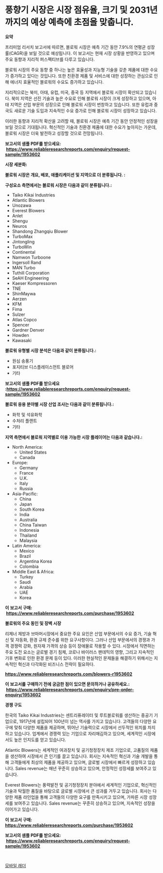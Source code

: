 <p><h1>풍향기 시장은 시장 점유율, 크기 및 2031년까지의 예상 예측에 초점을 맞춥니다.</h1></p><p><strong>요약</strong></p>
<p><p>프리미엄 리서치 보고서에 따르면, 블로워 시장은 예측 기간 동안 7.9%의 연평균 성장률(CAGR)을 보일 것으로 예상됩니다. 이 보고서는 현재 시장 상황을 반영하고 있으며 주요 동향과 지리적 퍼스펙티브를 다루고 있습니다.</p><p>블로워 시장의 주요 동향 중 하나는 높은 효율성과 지능형 기술을 갖춘 제품에 대한 수요가 증가하고 있다는 것입니다. 또한 친환경 제품 및 서비스에 대한 성장하는 관심으로 인해 에너지 효율적인 블로워의 수요도 증가하고 있습니다.</p><p>지리적으로는 북미, 아태, 유럽, 미국, 중국 등 지역에서 블로워 시장이 확산되고 있습니다. 북미 지역은 선진 기술과 높은 수요로 인해 블로워 시장이 크게 성장하고 있으며, 아태 지역은 산업 부문의 성장으로 인해 블로워 시장이 번창하고 있습니다. 또한 유럽과 중국도 새로운 기술 도입과 지속적인 수요 증가로 인해 블로워 시장이 성장하고 있습니다.</p><p>이러한 동향과 지리적 확산을 고려할 때, 블로워 시장은 예측 기간 동안 안정적인 성장을 보일 것으로 기대됩니다. 혁신적인 기술과 친환경 제품에 대한 수요가 높아지는 가운데, 블로워 시장은 더욱 발전하고 성장할 것으로 전망됩니다.</p></p>
<p><strong>보고서의 샘플 PDF를 받으세요: &nbsp;<a href="https://www.reliableresearchreports.com/enquiry/request-sample/1953602">https://www.reliableresearchreports.com/enquiry/request-sample/1953602</a></strong></p>
<p><strong>시장 세분화:</strong></p>
<p><strong> 블로워 시장은 개요, 배포, 애플리케이션 및 지역으로 더 분류됩니다. :</strong></p>
<p><strong>구성요소 측면에서는 블로워 시장은 다음과 같이 분류됩니다.:</strong></p>
<p><ul><li>Taiko Kikai Industries</li><li>Atlantic Blowers</li><li>Unozawa</li><li>Everest Blowers</li><li>Anlet</li><li>Shengu</li><li>Neuros</li><li>Shandong Zhangqiu Blower</li><li>TurboMax</li><li>Jintongling</li><li>TurboWin</li><li>Continental</li><li>Namwon Turboone</li><li>Ingersoll Rand</li><li>MAN Turbo</li><li>Tuthill Corporation</li><li>SeAH Engineering</li><li>Kaeser Kompressoren</li><li>TNE</li><li>ShinMaywa</li><li>Aerzen</li><li>KFM</li><li>Fima</li><li>Sulzer</li><li>Atlas Copco</li><li>Spencer</li><li>Gardner Denver</li><li>Howden</li><li>Kawasaki</li></ul></p>
<p><strong> 블로워 유형별 시장 분석은 다음과 같이 분류됩니다.:</strong></p>
<p><ul><li>원심 송풍기</li><li>포지티브 디스플레이스먼트 블로어</li><li>기타</li></ul></p>
<p><strong>보고서의 샘플 PDF를 받으세요 :<a href="https://www.reliableresearchreports.com/enquiry/request-sample/1953602">https://www.reliableresearchreports.com/enquiry/request-sample/1953602</a></strong></p>
<p><strong> 블로워 응용 분야별 시장 산업 조사는 다음과 같이 분류됩니다.:</strong></p>
<p><ul><li>화학 및 석유화학</li><li>수처리 플랜트</li><li>기타</li></ul></p>
<p><strong>지역 측면에서 블로워 지역별로 이용 가능한 시장 플레이어는 다음과 같습니다.:</strong></p>
<p><ul>
    <li>
        North America:
        <ul>
            <li>United States</li>
            <li>Canada</li>
        </ul>
    </li>
    <li>
        Europe:
        <ul>
            <li>Germany</li>
            <li>France</li>
            <li>U.K.</li>
            <li>Italy</li>
            <li>Russia</li>
        </ul>
    </li>
    <li>
        Asia-Pacific:
        <ul>
            <li>China</li>
            <li>Japan</li>
            <li>South Korea</li>
            <li>India</li>
            <li>Australia</li>
            <li>China Taiwan</li>
            <li>Indonesia</li>
            <li>Thailand</li>
            <li>Malaysia</li>
        </ul>
    </li>
    <li>
        Latin America:
        <ul>
            <li>Mexico</li>
            <li>Brazil</li>
            <li>Argentina Korea</li>
            <li>Colombia</li>
        </ul>
    </li>
    <li>
        Middle East & Africa:
        <ul>
            <li>Turkey</li>
            <li>Saudi</li>
            <li>Arabia</li>
            <li>UAE</li>
            <li>Korea</li>
        </ul>
    </li>
    </ul></p>
<p><strong>이 보고서 구매: &nbsp;<a href="https://www.reliableresearchreports.com/purchase/1953602">https://www.reliableresearchreports.com/purchase/1953602</a></strong></p>
<p><strong>블로워의 주요 동인 및 장벽 시장</strong></p>
<p><p>리제너 제방과 브마머시장에서 중요한 주요 요인은 산업 부문에서의 수요 증가, 기술 혁신 및 자동화, 환경 규제 준수를 위한 요구사항이다. 그러나 산업 부문에서의 경쟁과 가격 경쟁력 강화, 원자재 가격의 상승 등이 장애물로 작용할 수 있다. 시장에서 직면하는 주요 도전 요소는 글로벌 경기 침체, 코로나 바이러스 팬데믹의 영향, 그리고 지속적인 기후 변화로 인한 환경 문제 등이 있다. 이러한 현실적인 문제들을 해결하기 위해서는 지속적인 혁신과 다각화된 비즈니스 전략이 필요하다.</p></p>
<p><strong><a href="https://www.reliableresearchreports.com/blowers-r1953602">https://www.reliableresearchreports.com/blowers-r1953602</a></strong></p>
<p><strong>이 보고서를 구매하기 전에 궁금한 점이 있으면 문의하거나 공유하세요.: &nbsp;<a href="https://www.reliableresearchreports.com/enquiry/pre-order-enquiry/1953602">https://www.reliableresearchreports.com/enquiry/pre-order-enquiry/1953602</a></strong></p>
<p><strong>경쟁 구도</strong></p>
<p><p>한국의 Taiko Kikai Industries는 센트리퓨레이터 및 루트블로워를 생산하는 중공기 기업으로, 1917년에 설립되어 100년이 넘는 역사를 가지고 있습니다. 고객들의 다양한 요구에 맞춰 다양한 제품을 제공하며, 뛰어난 기술력으로 시장에서 선두적인 위치를 차지하고 있습니다. 업계에서 경쟁력 있는 기업으로 자리매김하고 있으며, 세계적인 시장에서도 높은 인지도를 얻고 있습니다.</p><p>Atlantic Blowers는 세계적인 여과장치 및 공기청정장치 제조 기업으로, 고품질의 제품을 생산하여 시장에서 큰 인기를 끌고 있습니다. 회사는 지속적인 혁신과 기술 개발을 통해 고객들에게 최상의 제품을 제공하고 있으며, 글로벌 시장에서 빠르게 성장하고 있습니다. Sales revenue는 매년 꾸준히 상승하고 있으며, 안정적인 성장세를 보여주고 있습니다.</p><p>Everest Blowers는 풍력발전 및 공기청정장치 분야에서 세계적인 기업으로, 혁신적인 기술과 탁월한 품질을 바탕으로 글로벌 시장에서 큰 성과를 거두고 있습니다. 회사는 다양한 제품 라인업을 통해 고객들의 다양한 요구를 만족시키고 있으며, 가파른 시장 성장세를 보여주고 있습니다. Sales revenue는 꾸준히 상승하고 있으며, 지속적인 성장을 이어가고 있습니다.</p></p>
<p><strong>이 보고서 구매: &nbsp; <a href="https://www.reliableresearchreports.com/purchase/1953602">https://www.reliableresearchreports.com/purchase/1953602</a></strong></p>
<p><strong>보고서의 샘플 PDF를 받으세요: &nbsp;<a href="https://www.reliableresearchreports.com/enquiry/request-sample/1953602">https://www.reliableresearchreports.com/enquiry/request-sample/1953602</a></strong><strong></strong></p>
<p>&nbsp;</p>
<p><p><a href="https://github.com/plelbej847484502/Market-Research-Report-List-1/blob/main/581251924364.md">모바일 래더</a></p></p>